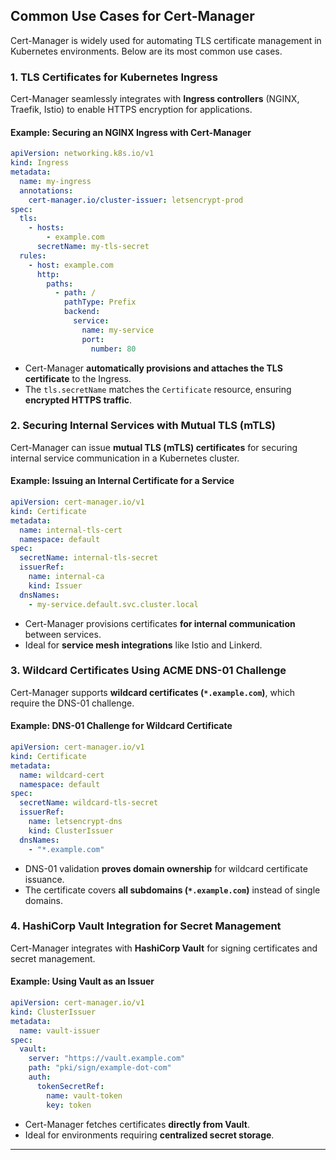 
## **Common Use Cases for Cert-Manager**
Cert-Manager is widely used for automating TLS certificate management in Kubernetes environments. Below are its most common use cases.

### **1. TLS Certificates for Kubernetes Ingress**
Cert-Manager seamlessly integrates with **Ingress controllers** (NGINX, Traefik, Istio) to enable HTTPS encryption for applications.
#### **Example: Securing an NGINX Ingress with Cert-Manager**
```yaml
apiVersion: networking.k8s.io/v1
kind: Ingress
metadata:
  name: my-ingress
  annotations:
    cert-manager.io/cluster-issuer: letsencrypt-prod
spec:
  tls:
    - hosts:
        - example.com
      secretName: my-tls-secret
  rules:
    - host: example.com
      http:
        paths:
          - path: /
            pathType: Prefix
            backend:
              service:
                name: my-service
                port:
                  number: 80
```
- Cert-Manager **automatically provisions and attaches the TLS certificate** to the Ingress.
- The `tls.secretName` matches the `Certificate` resource, ensuring **encrypted HTTPS traffic**.

### **2. Securing Internal Services with Mutual TLS (mTLS)**
Cert-Manager can issue **mutual TLS (mTLS) certificates** for securing internal service communication in a Kubernetes cluster.
#### **Example: Issuing an Internal Certificate for a Service**
```yaml
apiVersion: cert-manager.io/v1
kind: Certificate
metadata:
  name: internal-tls-cert
  namespace: default
spec:
  secretName: internal-tls-secret
  issuerRef:
    name: internal-ca
    kind: Issuer
  dnsNames:
    - my-service.default.svc.cluster.local
```
- Cert-Manager provisions certificates **for internal communication** between services.
- Ideal for **service mesh integrations** like Istio and Linkerd.

### **3. Wildcard Certificates Using ACME DNS-01 Challenge**
Cert-Manager supports **wildcard certificates (`*.example.com`)**, which require the DNS-01 challenge.
#### **Example: DNS-01 Challenge for Wildcard Certificate**
```yaml
apiVersion: cert-manager.io/v1
kind: Certificate
metadata:
  name: wildcard-cert
  namespace: default
spec:
  secretName: wildcard-tls-secret
  issuerRef:
    name: letsencrypt-dns
    kind: ClusterIssuer
  dnsNames:
    - "*.example.com"
```
- DNS-01 validation **proves domain ownership** for wildcard certificate issuance.
- The certificate covers **all subdomains (`*.example.com`)** instead of single domains.

### **4. HashiCorp Vault Integration for Secret Management**
Cert-Manager integrates with **HashiCorp Vault** for signing certificates and secret management.
#### **Example: Using Vault as an Issuer**
```yaml
apiVersion: cert-manager.io/v1
kind: ClusterIssuer
metadata:
  name: vault-issuer
spec:
  vault:
    server: "https://vault.example.com"
    path: "pki/sign/example-dot-com"
    auth:
      tokenSecretRef:
        name: vault-token
        key: token
```
- Cert-Manager fetches certificates **directly from Vault**.
- Ideal for environments requiring **centralized secret storage**.

---
